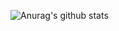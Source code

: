 ![Anurag's github stats](https://github-readme-stats.vercel.app/api?username=SIA-tfwang&count_private=true&show_icons=true&bg_color=ffffff,a9a9a9,ff0000&text_color=ffffff&title_color=ffffff&icon_color=ffffff)
